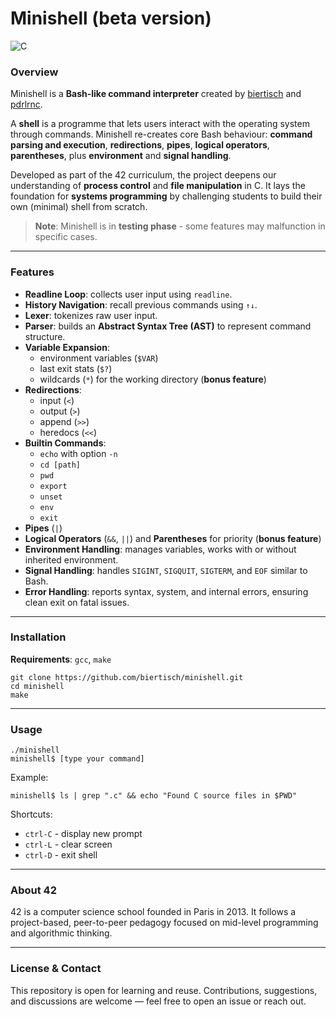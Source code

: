 # Minishell (beta version)

![C](https://img.shields.io/badge/language-C-blue.svg)

### Overview

Minishell is a **Bash-like command interpreter** created by [biertisch](https://github.com/biertisch) and [pdrlrnc](https://github.com/pdrlrnc).

A **shell** is a programme that lets users interact with the operating system through commands. Minishell re-creates core Bash behaviour: **command parsing and execution**, **redirections**, **pipes**, **logical operators**, **parentheses**, plus **environment** and **signal handling**.

Developed as part of the 42 curriculum, the project deepens our understanding of **process control** and **file manipulation** in C. It lays the foundation for **systems programming** by challenging students to build their own (minimal) shell from scratch.

>**Note**: Minishell is in **testing phase** - some features may malfunction in specific cases.

---
### Features

* **Readline Loop**: collects user input using `readline`.
* **History Navigation**: recall previous commands using `↑↓`.
* **Lexer**: tokenizes raw user input.
* **Parser**: builds an **Abstract Syntax Tree (AST)** to represent command structure.
* **Variable Expansion**:
	* environment variables (`$VAR`)
	* last exit stats (`$?`)
	* wildcards (`*`) for the working directory (**bonus feature**)
* **Redirections**:
	* input (`<`)
	* output (`>`)
	* append (`>>`)
	* heredocs (`<<`)
* **Builtin Commands**:
	* `echo` with option `-n`
	* `cd [path]`
	* `pwd`
	* `export`
	* `unset`
	* `env`
	* `exit`
* **Pipes** (`|`)
* **Logical Operators** (`&&`, `||`) and **Parentheses** for priority (**bonus feature**)
* **Environment Handling**: manages variables, works with or without inherited environment.
* **Signal Handling**: handles `SIGINT`, `SIGQUIT`, `SIGTERM`, and `EOF` similar to Bash.
* **Error Handling**: reports syntax, system, and internal errors, ensuring clean exit on fatal issues.

---
### Installation

**Requirements**: `gcc`, `make`

```
git clone https://github.com/biertisch/minishell.git
cd minishell
make
```

---
### Usage
```
./minishell
minishell$ [type your command]
```

Example:
```
minishell$ ls | grep ".c" && echo "Found C source files in $PWD"
```

Shortcuts:
* `ctrl-C` - display new prompt
* `ctrl-L` - clear screen
* `ctrl-D` - exit shell

---
### About 42

42 is a computer science school founded in Paris in 2013. It follows a project-based, peer-to-peer pedagogy focused on mid-level programming and algorithmic thinking.

---
### License & Contact

This repository is open for learning and reuse. Contributions, suggestions, and discussions are welcome — feel free to open an issue or reach out.